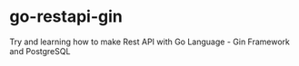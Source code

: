# go-restapi-gin

Try and learning how to make Rest API with Go Language - Gin Framework and PostgreSQL